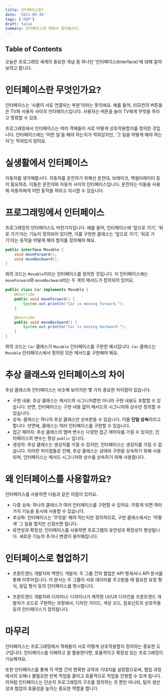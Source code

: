 ```yaml
---
title: 인터페이스란?
date: '2023-09-30'
tags: ['OOP']
draft: false
summary: 인터페이스에 대해서 알아봅시다.
---
```


## Table of Contents

오늘은 프로그래밍 세계의 중요한 개념 중 하나인 '인터페이스(Interface)'에 대해 알아보려고 합니다. 

# 인터페이스란 무엇인가요?
인터페이스는 ‘사물이 서로 연결되는 부분’이라는 뜻이에요. 예를 들어, 리모컨의 버튼들은 TV와 사용자 사이의 인터페이스입니다. 사용자는 버튼을 눌러 TV에게 무엇을 하라고 명령할 수 있죠.

프로그래밍에서 인터페이스는 여러 객체들이 서로 어떻게 상호작용할지를 정의한 것입니다. 인터페이스에는 ‘어떤 일’을 해야 하는지가 적혀있지만, ‘그 일을 어떻게 해야 하는지’는 적혀있지 않아요.

# 실생활에서 인터페이스
자동차를 생각해봅시다. 자동차를 운전하기 위해선 운전대, 브레이크, 엑셀러레이터 등이 필요하죠. 이들은 운전자와 자동차 사이의 인터페이스입니다. 운전자는 이들을 사용해 자동차에게 어떤 동작을 하라고 지시할 수 있습니다.

# 프로그래밍에서 인터페이스
프로그래밍의 인터페이스도 마찬가지입니다. 예를 들어, 인터페이스에 ‘앞으로 가기’, ‘뒤로 가기’라는 기능이 정의되어 있다면, 이를 구현한 클래스는 ‘앞으로 가기’, ‘뒤로 가기’라는 동작을 어떻게 해야 할지를 정의해야 해요.

```java
public interface Movable {
    void moveForward();
    void moveBackward();
}
```

위의 코드는 `Movable`이라는 인터페이스를 정의한 것입니다. 이 인터페이스에는 `moveForward`와 `moveBackward`라는 두 개의 메서드가 정의되어 있어요.

```java
public class Car implements Movable {
    @Override
    public void moveForward() {
        System.out.println("Car is moving forward.");
    }

    @Override
    public void moveBackward() {
        System.out.println("Car is moving backward.");
    }
}
```

위의 코드는 `Car` 클래스가 `Movable` 인터페이스를 구현한 예시입니다. `Car` 클래스는 `Movable` 인터페이스에서 정의된 모든 메서드를 구현해야 해요.

# 추상 클래스와 인터페이스의 차이
추상 클래스와 인터페이스는 비슷해 보이지만 몇 가지 중요한 차이점이 있습니다.

- 구현 내용: 추상 클래스는 메서드의 시그니처뿐만 아니라 구현 내용도 포함할 수 있습니다. 반면, 인터페이스는 구현 내용 없이 메서드의 시그니처와 상수만 정의할 수 있습니다.
- 상속: 클래스는 하나의 추상 클래스만 상속받을 수 있습니다. 이를 **단일 상속**이라고 합니다. 반면에, 클래스는 여러 인터페이스를 구현할 수 있습니다.
- 접근 제어자: 추상 클래스의 멤버 변수는 다양한 접근 제어자를 가질 수 있지만, 인터페이스의 변수는 항상 `public` 입니다.
- 생성자: 추상 클래스는 생성자를 가질 수 있지만, 인터페이스는 생성자를 가질 수 없습니다.
이러한 차이점들로 인해, 추상 클래스는 상태와 구현을 상속하기 위해 사용되며, 인터페이스는 메서드 시그니처와 상수를 상속하기 위해 사용됩니다.

# 왜 인터페이스를 사용할까요?
인터페이스를 사용하면 다음과 같은 이점이 있어요.

- 다중 상속: 하나의 클래스가 여러 인터페이스를 구현할 수 있어요. 이렇게 되면 여러 가지 기능을 동시에 사용할 수 있습니다.
- 추상화: 인터페이스는 ‘무엇을’ 해야 하는지만 정의하므로, 구현 클래스에서는 ‘어떻게’ 그 일을 할지만 신경쓰면 됩니다.
- 유연성과 확장성: 인터페이스를 사용하면 프로그램의 유연성과 확장성이 향상됩니다. 새로운 기능의 추가나 변경이 용이해집니다.

# 인터페이스로 협업하기
- 프론트엔드 개발자와 백엔드 개발자: 두 그룹 간의 협업은 API 명세서나 API 문서를 통해 이루어집니다. 이 문서는 두 그룹이 서로 데이터를 주고받을 때 필요한 요청 형식, 응답 형식 등의 인터페이스를 명시합니다.

- 프론트엔드 개발자와 디자이너: 디자이너가 제작한 UI/UX 디자인을 프론트엔드 개발자가 코드로 구현하는 과정에서, 디자인 가이드, 색상 코드, 컴포넌트의 상호작용 등의 인터페이스가 정의됩니다.

# 마무리
인터페이스는 프로그래밍에서 객체들이 서로 어떻게 상호작용할지 정의하는 중요한 도구입니다. 인터페이스를 이해하고 잘 활용한다면, 효율적이고 확장성 있는 프로그래밍이 가능해져요.

또한 인터페이스를 통해 각 역할 간의 명확한 규약과 기대치를 설정함으로써, 협업 과정에서의 오해나 불필요한 반복 작업을 줄이고 효율적으로 작업을 진행할 수 있게 됩니다. 이처럼 인터페이스는 단순히 프로그래밍의 구조를 정의하는 것 뿐만 아니라, 팀의 생산성과 협업의 효율성을 높이는 중요한 역할을 합니다.
